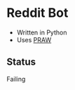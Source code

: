 # Reddit Bot
* Written in Python
* Uses [PRAW](https://github.com/praw-dev/praw)

## Status
Failing
